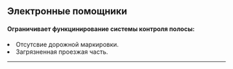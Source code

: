 ## Электронные помощники

#### Ограничивает функцинирование системы контроля полосы:
<li>Отсутсвие дорожной маркировки.</li>
<li>Загрязненная проезжая часть.</li>

---
